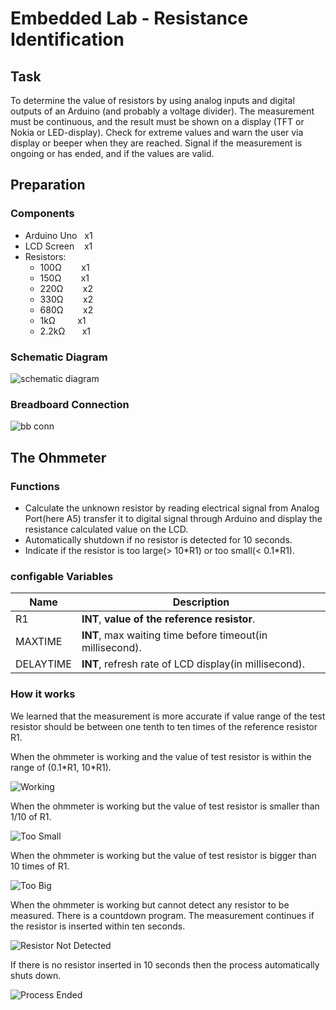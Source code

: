 # Embedded Lab - Resistance Identification

## Task
To determine the value of resistors by using analog inputs and digital outputs of an Arduino (and probably a voltage divider). The measurement must be continuous, and the result must be shown on a display (TFT or Nokia or LED-display). Check for extreme values and warn the user via display or beeper when they are reached. Signal if the measurement is ongoing or has ended, and if the values are valid.

## Preparation
### Components
- Arduino Uno   x1
- LCD Screen    x1
- Resistors:
  - 100Ω        x1
  - 150Ω        x1
  - 220Ω        x2
  - 330Ω        x2
  - 680Ω        x2
  - 1kΩ         x1
  - 2.2kΩ       x1

### Schematic Diagram
![schematic diagram](./assets/lab_schematics.png)

### Breadboard Connection
![bb conn](./assets/lab_bb.png)

## The Ohmmeter
### Functions
- Calculate the unknown resistor by reading electrical signal from Analog Port(here A5) transfer it to digital signal through Arduino and display the resistance calculated value on the LCD.
- Automatically shutdown if no resistor is detected for 10 seconds.
- Indicate if the resistor is too large(> 10\*R1) or too small(< 0.1\*R1).

### configable Variables
Name     | Description
------------------| -------------
R1                | **INT**, **value of the reference resistor**.
MAXTIME           | **INT**, max waiting time before timeout(in millisecond).
DELAYTIME         | **INT**, refresh rate of LCD display(in millisecond).

###  How it works
We learned that the measurement is more accurate if value range of the test resistor should be between one tenth to ten times of the reference resistor R1.

When the ohmmeter is working and the value of test resistor is within the range of (0.1\*R1, 10\*R1).

![Working](./assets/Working.jpg)

When the ohmmeter is working but the value of test resistor is smaller than 1/10 of R1.

![Too Small](./assets/TooSmall.jpg)

When the ohmmeter is working but the value of test resistor is bigger than 10 times of R1.

![Too Big](./assets/TooBig.jpg)

When the ohmmeter is working but cannot detect any resistor to be measured. There is a countdown program. The measurement continues if the resistor is inserted within ten seconds.

![Resistor Not Detected](./assets/NotDeteced.jpg)

If there is no resistor inserted in 10 seconds then the process automatically shuts down.

![Process Ended](./assets/ProcessEnded.jpg)